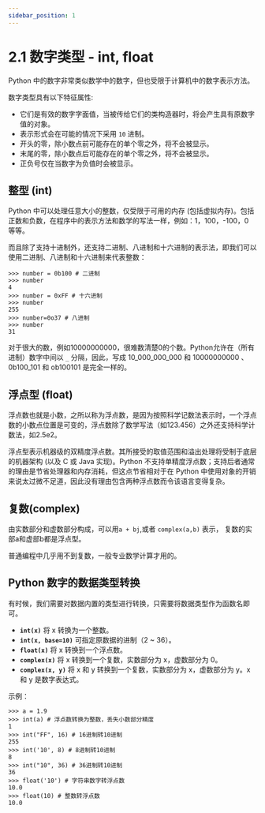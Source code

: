 ```yaml
---
sidebar_position: 1
---
```


# 2.1 数字类型 - int, float

Python 中的数字非常类似数学中的数字，但也受限于计算机中的数字表示方法。

数字类型具有以下特征属性:

- 它们是有效的数字字面值，当被传给它们的类构造器时，将会产生具有原数字值的对象。
- 表示形式会在可能的情况下采用 `10` 进制。
- 开头的零，除小数点前可能存在的单个零之外，将不会被显示。
- 末尾的零，除小数点后可能存在的单个零之外，将不会被显示。
- 正负号仅在当数字为负值时会被显示。

## 整型 (int)

Python 中可以处理任意大小的整数，仅受限于可用的内存 (包括虚拟内存)。包括正数和负数，在程序中的表示方法和数学的写法一样，例如：1，100，-100，0 等等。

而且除了支持十进制外，还支持二进制、八进制和十六进制的表示法，即我们可以使用二进制、八进制和十六进制来代表整数：

```pycon
>>> number = 0b100 # 二进制
>>> number
4
>>> number = 0xFF # 十六进制
>>> number
255
>>> number=0o37 # 八进制
>>> number
31
```

对于很大的数，例如10000000000，很难数清楚0的个数。Python允许在（所有进制）数字中间以 `_` 分隔，因此，写成 10_000_000_000 和 10000000000 、0b100_101 和 ob100101 是完全一样的。

## 浮点型 (float)

浮点数也就是小数，之所以称为浮点数，是因为按照科学记数法表示时，一个浮点数的小数点位置是可变的，浮点数除了数学写法（如123.456）之外还支持科学计数法，如2.5e2。

浮点型表示机器级的双精度浮点数。其所接受的取值范围和溢出处理将受制于底层的机器架构 (以及 C 或 Java 实现)。Python 不支持单精度浮点数；支持后者通常的理由是节省处理器和内存消耗，但这点节省相对于在 Python 中使用对象的开销来说太过微不足道，因此没有理由包含两种浮点数而令该语言变得复杂。

## 复数(complex)

由实数部分和虚数部分构成，可以用`a + bj`,或者 `complex(a,b)` 表示， 复数的实部a和虚部b都是浮点型。

普通编程中几乎用不到复数，一般专业数学计算才用的。

## Python 数字的数据类型转换

有时候，我们需要对数据内置的类型进行转换，只需要将数据类型作为函数名即可。

- **`int(x)`** 将 x 转换为一个整数。
- **`int(x, base=10)`** 可指定原数据的进制（2 ~ 36）。
- **`float(x)`** 将 x 转换到一个浮点数。
- **`complex(x)`** 将 x 转换到一个复数，实数部分为 x，虚数部分为 0。
- **`complex(x, y)`** 将 x 和 y 转换到一个复数，实数部分为 x，虚数部分为 y。x 和 y 是数字表达式。

示例：

```pycon
>>> a = 1.9
>>> int(a) # 浮点数转换为整数，丢失小数部分精度
1
>>> int("FF", 16) # 16进制转10进制
255
>>> int('10', 8) # 8进制转10进制
8
>>> int("10", 36) # 36进制转10进制
36
>>> float('10') # 字符串数字转浮点数
10.0
>>> float(10) # 整数转浮点数
10.0
```
